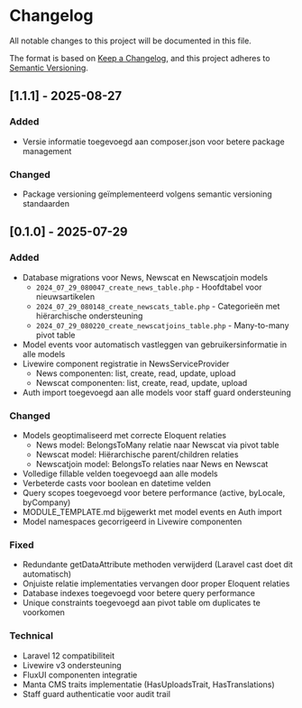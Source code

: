 # Changelog

All notable changes to this project will be documented in this file.

The format is based on [Keep a Changelog](https://keepachangelog.com/en/1.0.0/),
and this project adheres to [Semantic Versioning](https://semver.org/spec/v2.0.0.html).

## [1.1.1] - 2025-08-27

### Added

- Versie informatie toegevoegd aan composer.json voor betere package management

### Changed

- Package versioning geïmplementeerd volgens semantic versioning standaarden

## [0.1.0] - 2025-07-29

### Added

- Database migrations voor News, Newscat en Newscatjoin models
  - `2024_07_29_080047_create_news_table.php` - Hoofdtabel voor nieuwsartikelen
  - `2024_07_29_080148_create_newscats_table.php` - Categorieën met hiërarchische ondersteuning
  - `2024_07_29_080220_create_newscatjoins_table.php` - Many-to-many pivot table
- Model events voor automatisch vastleggen van gebruikersinformatie in alle models
- Livewire component registratie in NewsServiceProvider
  - News componenten: list, create, read, update, upload
  - Newscat componenten: list, create, read, update, upload
- Auth import toegevoegd aan alle models voor staff guard ondersteuning

### Changed

- Models geoptimaliseerd met correcte Eloquent relaties
  - News model: BelongsToMany relatie naar Newscat via pivot table
  - Newscat model: Hiërarchische parent/children relaties
  - Newscatjoin model: BelongsTo relaties naar News en Newscat
- Volledige fillable velden toegevoegd aan alle models
- Verbeterde casts voor boolean en datetime velden
- Query scopes toegevoegd voor betere performance (active, byLocale, byCompany)
- MODULE_TEMPLATE.md bijgewerkt met model events en Auth import
- Model namespaces gecorrigeerd in Livewire componenten

### Fixed

- Redundante getDataAttribute methoden verwijderd (Laravel cast doet dit automatisch)
- Onjuiste relatie implementaties vervangen door proper Eloquent relaties
- Database indexes toegevoegd voor betere query performance
- Unique constraints toegevoegd aan pivot table om duplicates te voorkomen

### Technical

- Laravel 12 compatibiliteit
- Livewire v3 ondersteuning
- FluxUI componenten integratie
- Manta CMS traits implementatie (HasUploadsTrait, HasTranslations)
- Staff guard authenticatie voor audit trail
